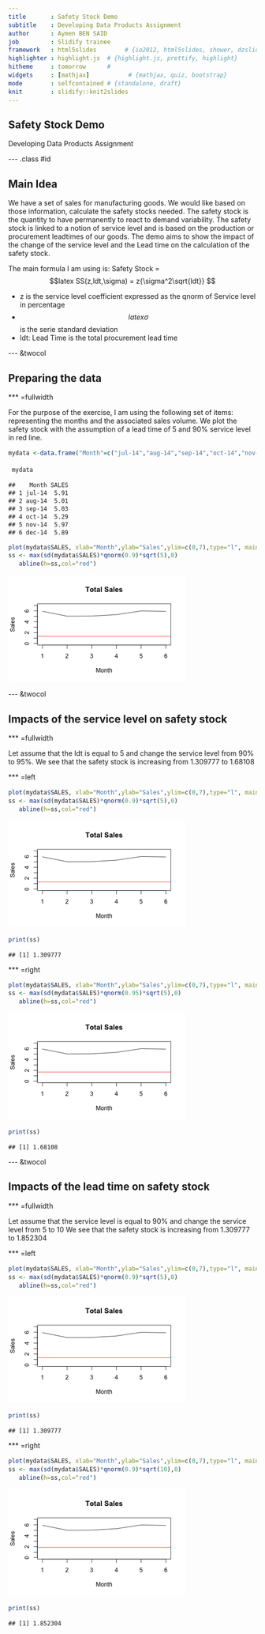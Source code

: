 ```yaml
---
title       : Safety Stock Demo
subtitle    : Developing Data Products Assignment
author      : Aymen BEN SAID
job         : Slidify trainee
framework   : html5slides        # {io2012, html5slides, shower, dzslides, ...}
highlighter : highlight.js  # {highlight.js, prettify, highlight}
hitheme     : tomorrow      # 
widgets     : [mathjax]           # {mathjax, quiz, bootstrap}
mode        : selfcontained # {standalone, draft}
knit        : slidify::knit2slides
---
```



## Safety Stock Demo
Developing Data Products Assignment


--- .class #id
## Main Idea
We have a set of sales for manufacturing goods. We would like based on those information, calculate the safety stocks needed. The safety stock is the quantity to have permanently to react to demand variability. The safety stock is linked to a notion of service level and is based on the production or procurement leadtimes of our goods.
The demo aims to show the impact of the change of the service level and the Lead time on the calculation of the safety stock.

The main formula I am using is: Safety Stock = 
$$latex
SS(z,ldt,\sigma) = z{\sigma^2\sqrt{ldt}}   
$$
- z is the service level coefficient expressed as the qnorm of Service level in percentage
- $$latex \sigma $$ is the serie standard deviation
- ldt: Lead Time is the total procurement lead time

--- &twocol
## Preparing the data
*** =fullwidth

For the purpose of the exercise, I am using the following set of items: representing the months and the associated sales volume. We plot the safety stock with the assumption of a lead time of 5 and 90% service level in red line.    


```r
mydata <-data.frame("Month"=c("jul-14","aug-14","sep-14","oct-14","nov-14","dec-14"),"SALES"=c(5.91,5.01,5.03,5.29,5.97,5.89))

 mydata
```

```
##    Month SALES
## 1 jul-14  5.91
## 2 aug-14  5.01
## 3 sep-14  5.03
## 4 oct-14  5.29
## 5 nov-14  5.97
## 6 dec-14  5.89
```

```r
plot(mydata$SALES, xlab="Month",ylab="Sales",ylim=c(0,7),type="l", main='Total Sales')
ss <- max(sd(mydata$SALES)*qnorm(0.9)*sqrt(5),0)
   abline(h=ss,col="red")
```

![plot of chunk block2](assets/fig/block2-1.png) 

--- &twocol
## Impacts of the service level on safety stock
*** =fullwidth

Let assume that the ldt is equal to 5 and change the service level from 90% to 95%.
We see that the safety stock is increasing from 1.309777 to 1.68108

*** =left

```r
plot(mydata$SALES, xlab="Month",ylab="Sales",ylim=c(0,7),type="l", main='Total Sales')
ss <- max(sd(mydata$SALES)*qnorm(0.9)*sqrt(5),0)
   abline(h=ss,col="red")
```

![plot of chunk block3](assets/fig/block3-1.png) 

```r
print(ss)
```

```
## [1] 1.309777
```
*** =right

```r
plot(mydata$SALES, xlab="Month",ylab="Sales",ylim=c(0,7),type="l", main='Total Sales')
ss <- max(sd(mydata$SALES)*qnorm(0.95)*sqrt(5),0)
   abline(h=ss,col="red")
```

![plot of chunk block4](assets/fig/block4-1.png) 

```r
print(ss)
```

```
## [1] 1.68108
```

--- &twocol
## Impacts of the lead time on safety stock
*** =fullwidth

Let assume that the service level is equal to 90% and change the service level from 5 to 10
We see that the safety stock is increasing from 1.309777 to 1.852304

*** =left

```r
plot(mydata$SALES, xlab="Month",ylab="Sales",ylim=c(0,7),type="l", main='Total Sales')
ss <- max(sd(mydata$SALES)*qnorm(0.9)*sqrt(5),0)
   abline(h=ss,col="red")
```

![plot of chunk block5](assets/fig/block5-1.png) 

```r
print(ss)
```

```
## [1] 1.309777
```
*** =right

```r
plot(mydata$SALES, xlab="Month",ylab="Sales",ylim=c(0,7),type="l", main='Total Sales')
ss <- max(sd(mydata$SALES)*qnorm(0.9)*sqrt(10),0)
   abline(h=ss,col="red")
```

![plot of chunk block6](assets/fig/block6-1.png) 

```r
print(ss)
```

```
## [1] 1.852304
```



